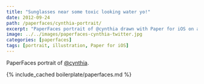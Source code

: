```yaml
---
title: "Sunglasses near some toxic looking water yo!"
date: 2012-09-24
path: /paperfaces/cynthia-portrait/
excerpt: "PaperFaces portrait of @cynthia drawn with Paper for iOS on an iPad."
image: ../../images/paperfaces-cynthia-twitter.jpg
categories: [paperfaces]
tags: [portrait, illustration, Paper for iOS]
---
```


PaperFaces portrait of [@cynthia](https://twitter.com/cynthia).

{% include_cached boilerplate/paperfaces.md %}
